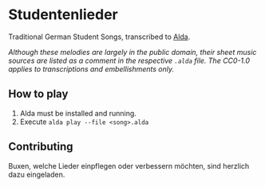 # Studentenlieder
Traditional German Student Songs, transcribed to [Alda](https://alda.io/).

_Although these melodies are largely in the public domain, their sheet music sources are listed as a comment in the respective `.alda` file. The CC0-1.0 applies to transcriptions and embellishments only._

## How to play

1. Alda must be installed and running.
2. Execute `alda play --file <song>.alda`

## Contributing

Buxen, welche Lieder einpflegen oder verbessern möchten, sind herzlich dazu eingeladen.
